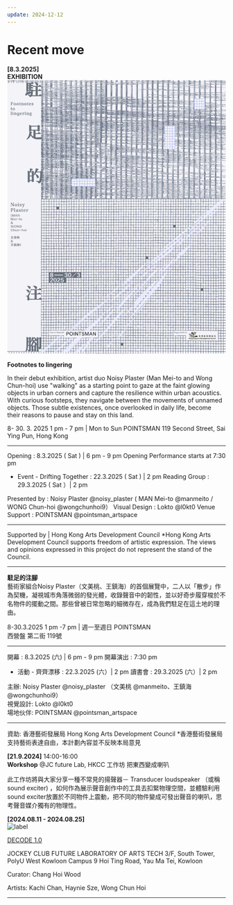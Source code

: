```yaml
---
update: 2024-12-12
---
```

# Recent move 

**[8.3.2025]**    
**EXHIBITION**
![label](/img/IG_W_YPfinal.jpg)

**Footnotes to lingering** 

In their debut exhibition, artist duo Noisy Plaster (Man Mei-to and Wong Chun-hoi) use "walking" as a starting point to gaze at the faint glowing objects in urban corners and capture the resilience within urban acoustics. With curious footsteps, they navigate between the movements of unnamed objects. Those subtle existences, once overlooked in daily life, become their reasons to pause and stay on this land.



8- 30. 3. 2025
1 pm - 7 pm  |  Mon to Sun
POINTSMAN
119 Second Street, Sai Ying Pun, Hong Kong

___________________________

Opening :  8.3.2025  ( Sat )  |  6 pm - 9 pm 
Opening Performance starts at 7:30 pm

- Event -
Drifting Together :  22.3.2025 ( Sat )  |  2 pm 
Reading Group :  29.3.2025 ( Sat ）|  2 pm 

Presented by : Noisy Plaster @noisy_plaster ( MAN Mei-to  @manmeito / WONG Chun-hoi @wongchunhoi9）
Visual Design : Lokto  @l0kt0
Venue Support : POINTSMAN @pointsman_artspace

___________________________

Supported by |  Hong Kong Arts Development Council
*Hong Kong Arts Development Council supports freedom of artistic expression. The views and opinions expressed in this project do not represent the stand of the Council.


********************************************************************************


**駐足的注腳**  
藝術家組合Noisy Plaster（文美桃、王鎮海）的首個展覽中，二人以「散步」作為契機，凝視城市角落微弱的發光體，收錄聲音中的韌性，並以好奇步履穿梭於不名物件的擺動之間。那些曾被日常忽略的細微存在，成為我們駐足在這土地的理由。


8-30.3.2025
1 pm -7 pm  |  週一至週日 
POINTSMAN  
西營盤 第二街 119號 

___________________________

開幕 :   8.3.2025 (六) | 6 pm - 9 pm 
開幕演出 : 7:30 pm

- 活動 -
齊齊漂移 :  22.3.2025 (六）| 2 pm 
讀書會 :   29.3.2025 (六）| 2 pm

主辦: Noisy Plaster @noisy_plaster （文美桃 @manmeito、王鎮海 @wongchunhoi9）  
視覺設計: Lokto  @l0kt0   
場地伙伴: POINTSMAN @pointsman_artspace


___________________________

資助:  香港藝術發展局 Hong Kong Arts Development Council
*香港藝術發展局支持藝術表達自由，本計劃內容並不反映本局意見
  
**[21.9.2024]**    14:00-16:00   
**Workshop**   @JC future Lab, HKCC
工作坊  把東西變成喇叭

此工作坊將與大家分享一種不常見的揚聲器－ Transducer loudspeaker （或稱 sound exciter) ，如何作為展示聲音創作中的工具去扣緊物理空間，並體驗利用sound exciter放置於不同物件上震動，把不同的物件變成可發出聲音的喇叭，思考聲音媒介獨有的物理性。

**[2024.08.11 - 2024.08.25]**    
![label](https://jc.future-lab.hk/wp-content/uploads/2024/07/decode1-webbanner-M.webp)


[DECODE 1.0](https://jc.future-lab.hk/project-02/)  

JOCKEY CLUB FUTURE LABORATORY OF ARTS TECH
3/F, South Tower, PolyU West Kowloon Campus
9 Hoi Ting Road, Yau Ma Tei, Kowloon

Curator:
Chang Hoi Wood

Artists:
Kachi Chan, Haynie Sze, Wong Chun Hoi

-----
















